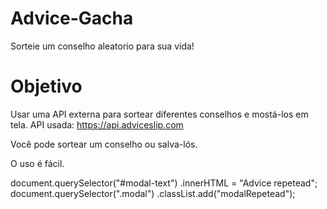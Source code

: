 # Advice-Gacha
Sorteie um conselho aleatorio para sua vida!

# Objetivo
Usar uma API externa para sortear diferentes conselhos e mostá-los em tela.
API usada: https://api.adviceslip.com

Você pode sortear um conselho ou salva-lós.

O uso é fácil.

document.querySelector("#modal-text") .innerHTML = "Advice repetead";
        document.querySelector(".modal") .classList.add("modalRepetead");
